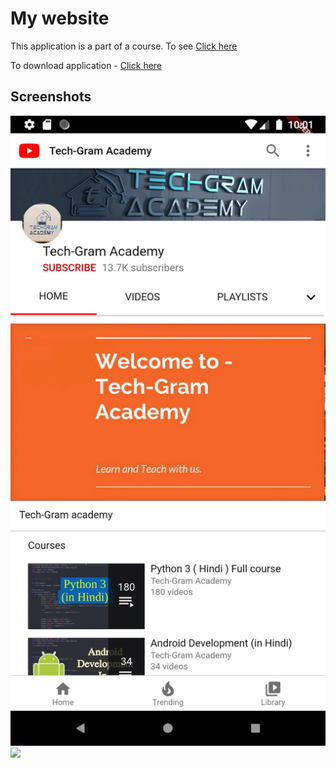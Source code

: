 <h1> My website</h1>

This application is a part of a course. To see  <a href="">Click here</a> <br>

To download application - <a href="">Click here</a>


<h2> Screenshots </h2>

<img src="screenshots/screenshot.png"/>
<img src="screenshots/demo.gif"/>
